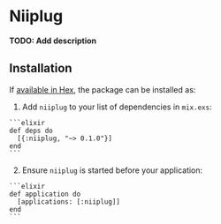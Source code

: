 # Niiplug

**TODO: Add description**

## Installation

If [available in Hex](https://hex.pm/docs/publish), the package can be installed as:

  1. Add `niiplug` to your list of dependencies in `mix.exs`:

    ```elixir
    def deps do
      [{:niiplug, "~> 0.1.0"}]
    end
    ```

  2. Ensure `niiplug` is started before your application:

    ```elixir
    def application do
      [applications: [:niiplug]]
    end
    ```

